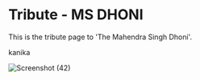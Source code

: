 # Tribute - MS DHONI

This is the tribute page to 'The Mahendra Singh Dhoni'.

kanika

![Screenshot (42)](https://github.com/Kanikaagarwal7/TributePage/assets/99046673/87471e38-aafd-4443-89b5-61e47776660f)

